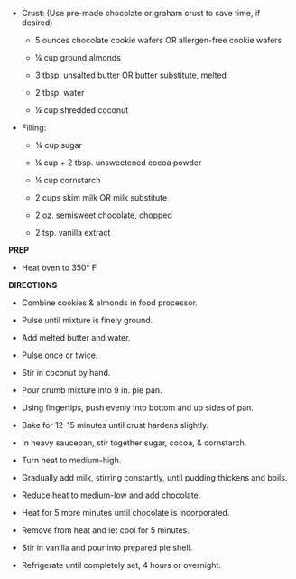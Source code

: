 -   Crust: (Use pre-made chocolate or graham crust to save time, if
    desired)

    -   5 ounces chocolate cookie wafers OR allergen-free cookie wafers

    -   ¼ cup ground almonds

    -   3 tbsp. unsalted butter OR butter substitute, melted

    -   2 tbsp. water

    -   ¼ cup shredded coconut

-   Filling:

    -   ¾ cup sugar

    -   ¼ cup + 2 tbsp. unsweetened cocoa powder

    -   ¼ cup cornstarch

    -   2 cups skim milk OR milk substitute

    -   2 oz. semisweet chocolate, chopped

    -   2 tsp. vanilla extract

**PREP**

-   Heat oven to 350° F

**DIRECTIONS**

-   Combine cookies & almonds in food processor.

-   Pulse until mixture is finely ground.

-   Add melted butter and water.

-   Pulse once or twice.

-   Stir in coconut by hand.

-   Pour crumb mixture into 9 in. pie pan.

-   Using fingertips, push evenly into bottom and up sides of pan.

-   Bake for 12-15 minutes until crust hardens slightly.

-   In heavy saucepan, stir together sugar, cocoa, & cornstarch.

-   Turn heat to medium-high.

-   Gradually add milk, stirring constantly, until pudding thickens and
    boils.

-   Reduce heat to medium-low and add chocolate.

-   Heat for 5 more minutes until chocolate is incorporated.

-   Remove from heat and let cool for 5 minutes.

-   Stir in vanilla and pour into prepared pie shell.

-   Refrigerate until completely set, 4 hours or overnight.
